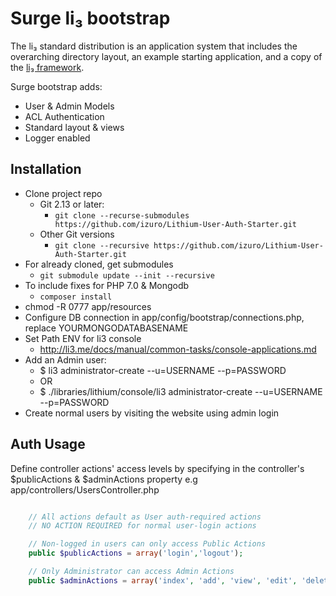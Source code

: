 # Surge li₃ bootstrap

The li₃ standard distribution is an application system that includes the
overarching directory layout, an example starting application, and a copy of the
[li₃ framework](https://github.com/UnionOfRAD/lithium).

Surge bootstrap adds:
- User & Admin Models
- ACL Authentication
- Standard layout & views
- Logger enabled

## Installation

- Clone project repo
	- Git 2.13 or later:
		- `git clone --recurse-submodules https://github.com/izuro/Lithium-User-Auth-Starter.git`
	- Other Git versions
		- `git clone --recursive https://github.com/izuro/Lithium-User-Auth-Starter.git`
- For already cloned, get submodules
	- `git submodule update --init --recursive`
- To include fixes for PHP 7.0 & Mongodb
	- `composer install`
- chmod -R 0777 app/resources
- Configure DB connection in app/config/bootstrap/connections.php, replace YOURMONGODATABASENAME
- Set Path ENV for li3 console
	- http://li3.me/docs/manual/common-tasks/console-applications.md
- Add an Admin user:
	- $ li3 administrator-create --u=USERNAME --p=PASSWORD 
	- OR
	- $ ./libraries/lithium/console/li3 administrator-create --u=USERNAME --p=PASSWORD
- Create normal users by visiting the website using admin login

## Auth Usage

Define controller actions' access levels by specifying in the controller's $publicActions & $adminActions property
e.g app/controllers/UsersController.php
```php

    // All actions default as User auth-required actions
    // NO ACTION REQUIRED for normal user-login actions

	// Non-logged in users can only access Public Actions
    public $publicActions = array('login','logout');

	// Only Administrator can access Admin Actions
    public $adminActions = array('index', 'add', 'view', 'edit', 'delete');


```
